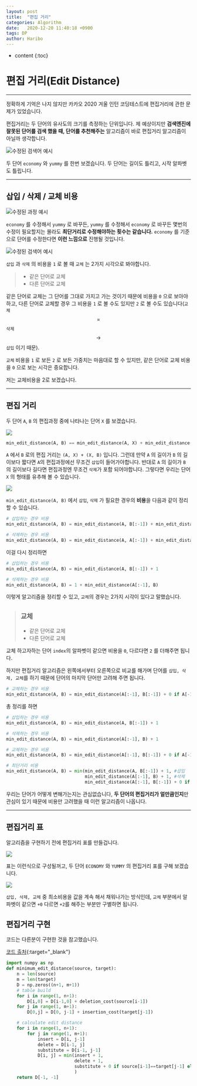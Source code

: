 ```yaml
---
layout: post
title:  "편집 거리"
categories: Algorithm
date:   2020-12-20 11:40:18 +0900
tags: DP
author: Haribo
---
```

* content
{:toc}
# 편집 거리(Edit Distance)
---
정확하게 기억은 나지 않지만 카카오 2020 겨울 인턴 코딩테스트에 편집거리에 관한 문제가 있었습니다.  

편집거리는 두 단어의 유사도의 크기를 측정하는 단위입니다. 제 예상이지만 **검색엔진에 잘못된 단어를 검색 했을 때, 단어를 추천해주는** 알고리즘이 바로 편집거리 알고리즘이 아닐까 생각합니다.

![수정된 검색어 예시](/images/edit_distance/paka_ralro.png)

두 단어 `economy` 와 `yummy` 를 한번 보겠습니다. 두 단어는 길이도 틀리고, 시작 알파벳도 틀립니다.

---





## 삽입 / 삭제 / 교체 비용

![수정된 과정 예시](/images/edit_distance/words.png)

`economy` 를 수정해서 `yummy` 로 바꾸든, `yummy` 를 수정해서 `economy` 로 바꾸든 몇번의 수정이 필요할지는 몰라도 **최단거리로 수정해야하는 횟수는 같습니다.** `economy` 를 기준으로 단어를 수정한다면 **이런 느낌으로** 진행될 것입니다.

![수정된 검색어 예시](/images/edit_distance/editing.gif)

`삽입` 과 `삭제` 의 비용을 `1` 로 볼 때 `교체` 는 2가지 시각으로 봐야합니다.

> * 같은 단어로 교체
> * 다른 단어로 교체

같은 단어로 교체는 그 단어를 그대로 가지고 가는 것이기 때문에 비용을 `0` 으로 보아야 하고, 다른 단어로 교체할 경우 그 비용을 `1` 로 볼 수도 있지만  `2` 로 볼 수도 있습니다(`교체`$$=$$ `삭제`$$\rightarrow$$`삽입` 이기 때문).  

`교체` 비용을 `1` 로 보든 `2` 로 보든 가중치는 마음대로 할 수 있지만, 같은 단어로 교체 비용을 `0` 으로 보는 시각은 중요합니다.  

저는 교체비용을 2로 보겠습니다.

---

## 편집 거리

두 단어 `A`, `B` 의 편집과정 중에 나타나는 단어 `X` 를 보겠습니다.

![](/images/edit_distance/eidt_summary.png)

```python
min_edit_distance(A, B) == min_edit_distance(A, X) + min_edit_distance(X, B)
```

`A` 에서 `B` 로의 편집 거리는 `(A, X) + (X, B)` 입니다. 그런데 만약 `A` 의 길이가 `B` 의 길이보다 짧다면 `A`의 편집과정에선 무조건 `삽입`이 들어가야합니다. 반대로 `A` 의 길이가 `B` 의 길이보다 길다면 편집과정엔 무조건 `삭제`가 포함 되어야합니다. 그렇다면 우리는 단어 `X` 의 형태를 유추해 볼 수 있습니다.

![](/images/edit_distance/X.png)

`min_edit_distance(A, B)` 에서 `삽입`, `삭제` 가 필요한 경우의 **비용**을 다음과 같이 정리 할 수 있습니다.

```python
# 삽입하는 경우 비용
min_edit_distance(A, B) = min_edit_distance(A, B[:-1]) + min_edit_distance(B[:-1], B)

# 삭제하는 경우 비용									
min_edit_distance(A, B) = min_edit_distance(A, A[:-1]) + min_edit_distance(A[:-1], B)
```

이걸 다시 정리하면

```python
# 삽입하는 경우 비용
min_edit_distance(A, B) = min_edit_distance(A, B[:-1]) + 1

# 삭제하는 경우 비용									
min_edit_distance(A, B) = 1 + min_edit_distance(A[:-1], B)
```

이렇게 알고리즘을 정리할 수 있고, `교체`의 경우는 2가지 시각이 있다고 말했습니다.

> ## `교체`
>
> * 같은 단어로 교체
> * 다른 단어로 교체

교체 하고자하는 단어 `index`의 알파벳이 같으면 비용을 `0`, 다르다면 `2` 를 더해주면 됩니다.  

하지만 편집거리 알고리즘은 왼쪽에서부터 오른쪽으로 비교를 해가며 단어를 `삽입, 삭제, 교체`를 하기 때문에 단어의 마지막 단어만 고려해 주면 됩니다.

```python
# 교체하는 경우 비용									
min_edit_distance(A, B) = min_edit_distance(A[:-1], B[:-1]) + 0 if A[-1]==B[-1] else 2
```

총 정리를 하면

```python
# 삽입하는 경우 비용
min_edit_distance(A, B) = min_edit_distance(A, B[:-1]) + 1

# 삭제하는 경우 비용									
min_edit_distance(A, B) = min_edit_distance(A[:-1], B) + 1

# 교체하는 경우 비용									
min_edit_distance(A, B) = min_edit_distance(A[:-1], B[:-1]) + 0 if A[-1]==B[-1] else 2

# 최단거리 비용
min_edit_distance(A, B) = min(min_edit_distance(A, B[:-1]) + 1, #삽입
                              min_edit_distance(A[:-1], B) + 1, #삭제
                              min_edit_distance(A[:-1], B[:-1]) + 0 if A[-1]==B[-1] else 2) # 교체
```

우리는 단어가 어떻게 변해가는지는 관심없습니다, **두 단어의 편집거리가 얼만큼인지**만 관심이 있기 때문에 비용만 고려했을 때 이런 알고리즘이 나옵니다.

---

## 편집거리 표

알고리즘을 구현하기 전에 편집거리 표를 만들겁니다.

![](/images/edit_distance/edit_table1.gif)

표는 이런식으로 구성될꺼고, 두 단어 `ECONOMY` 와 `YUMMY` 의 편집거리 표를 구해 보겠습니다.

![](/images/edit_distance/edit_table2.gif)

`삽입, 삭제, 교체` 중 최소비용을 값을 계속 해서 채워나가는 방식인데, `교체` 부분에서 알파벳이 같으면 `+0` 다르면 `+2`를 해주는 부분만 구별하면 됩니다.

## 편집거리 구현

코드는 다른분이 구현한 것을 참고했습니다.

[코드 출처](http://blog.naver.com/PostView.nhn?blogId=myincizor&logNo=221636314058){:target="_blank"}

```python
import numpy as np
def minimum_edit_distance(source, target):
    n = len(source)
    m = len(target)
    D = np.zeros((n+1, m+1))
    # table build
    for i in range(1, n+1):
        D[i,0] = D[i-1,0] + deletion_cost(source[i-1])
    for j in range(1, m+1):
        D[0,j] = D[0, j-1] + insertion_cost(target[j-1])

    # calculate edit distance
    for i in range(1, n+1):
        for j in range(1, m+1):
            insert = D[i, j-1]
            delete = D[i-1, j]
            substitute = D[i-1, j-1]
            D[i, j] = min(insert + 1,
                          delete + 1,
                          substitute + 0 if source[i-1]==target[j-1] else 2
                          )
    return D[-1, -1]
```
